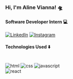 
### Hi, I'm Aline Vianna! 🛸
#### Software Developer Intern 💻

[![LinkedIn](https://img.shields.io/badge/LinkedIn-0077B5?style=for-the-badge&logo=linkedin&logoColor=white)](https://br.linkedin.com/in/aline-vianna-68480613a)
[![Instagram](https://img.shields.io/badge/Instagram-E4405F?style=for-the-badge&logo=instagram&logoColor=white)](https://www.instagram.com/fotosdalien/)

#### Technologies Used ⬇️
<div style="display: inline_block"><br/>
<img align="center" alt="html" src="https://img.shields.io/badge/HTML-239120?style=for-the-badge&logo=html5&logoColor=white"/>
<img align="center" alt="css" src="https://img.shields.io/badge/CSS-239120?&style=for-the-badge&logo=css3&logoColor=white"/<br/>
<img align="center" alt="javascript" src="https://img.shields.io/badge/JavaScript-F7DF1E?style=for-the-badge&logo=javascript&logoColor=black"/><br/>
<img align="center" alt="react" src="https://img.shields.io/badge/React-20232A?style=for-the-badge&logo=react&logoColor=61DAFB"/>






